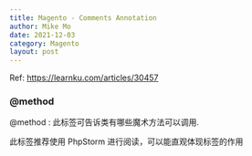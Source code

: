 ```yaml
---
title: Magento - Comments Annotation
author: Mike Mo
date: 2021-12-03
category: Magento
layout: post
---
```


Ref: https://learnku.com/articles/30457

### @method
@method : 此标签可告诉类有哪些魔术方法可以调用.

此标签推荐使用 PhpStorm 进行阅读，可以能直观体现标签的作用
